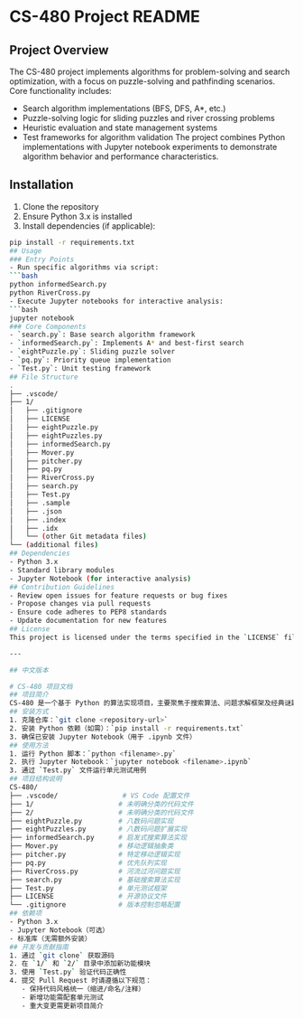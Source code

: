 # CS-480 Project README
## Project Overview
The CS-480 project implements algorithms for problem-solving and search optimization, with a focus on puzzle-solving and pathfinding scenarios. Core functionality includes:
- Search algorithm implementations (BFS, DFS, A*, etc.)
- Puzzle-solving logic for sliding puzzles and river crossing problems
- Heuristic evaluation and state management systems
- Test frameworks for algorithm validation
The project combines Python implementations with Jupyter notebook experiments to demonstrate algorithm behavior and performance characteristics.
## Installation
1. Clone the repository
2. Ensure Python 3.x is installed
3. Install dependencies (if applicable):
```bash
pip install -r requirements.txt
## Usage
### Entry Points
- Run specific algorithms via script:
```bash
python informedSearch.py
python RiverCross.py
- Execute Jupyter notebooks for interactive analysis:
```bash
jupyter notebook
### Core Components
- `search.py`: Base search algorithm framework
- `informedSearch.py`: Implements A* and best-first search
- `eightPuzzle.py`: Sliding puzzle solver
- `pq.py`: Priority queue implementation
- `Test.py`: Unit testing framework
## File Structure
.
├── .vscode/
├── 1/
│   ├── .gitignore
│   ├── LICENSE
│   ├── eightPuzzle.py
│   ├── eightPuzzles.py
│   ├── informedSearch.py
│   ├── Mover.py
│   ├── pitcher.py
│   ├── pq.py
│   ├── RiverCross.py
│   ├── search.py
│   ├── Test.py
│   ├── .sample
│   ├── .json
│   ├── .index
│   ├── .idx
│   └── (other Git metadata files)
└── (additional files)
## Dependencies
- Python 3.x
- Standard library modules
- Jupyter Notebook (for interactive analysis)
## Contribution Guidelines
- Review open issues for feature requests or bug fixes
- Propose changes via pull requests
- Ensure code adheres to PEP8 standards
- Update documentation for new features
## License
This project is licensed under the terms specified in the `LICENSE` file.

---

## 中文版本

# CS-480 项目文档
## 项目简介
CS-480 是一个基于 Python 的算法实现项目，主要聚焦于搜索算法、问题求解框架及经典谜题的实现。项目包含启发式搜索、八数码问题、河流过河问题等核心模块，提供可复用的算法框架与测试用例。
## 安装方式
1. 克隆仓库：`git clone <repository-url>`
2. 安装 Python 依赖（如需）：`pip install -r requirements.txt`
3. 确保已安装 Jupyter Notebook（用于 .ipynb 文件）
## 使用方法
1. 运行 Python 脚本：`python <filename>.py`
2. 执行 Jupyter Notebook：`jupyter notebook <filename>.ipynb`
3. 通过 `Test.py` 文件运行单元测试用例
## 项目结构说明
CS-480/
├── .vscode/                # VS Code 配置文件
├── 1/                     # 未明确分类的代码文件
├── 2/                     # 未明确分类的代码文件
├── eightPuzzle.py         # 八数码问题实现
├── eightPuzzles.py        # 八数码问题扩展实现
├── informedSearch.py      # 启发式搜索算法实现
├── Mover.py               # 移动逻辑抽象类
├── pitcher.py             # 特定移动逻辑实现
├── pq.py                  # 优先队列实现
├── RiverCross.py          # 河流过河问题实现
├── search.py              # 基础搜索算法实现
├── Test.py                # 单元测试框架
├── LICENSE                # 开源协议文件
└── .gitignore             # 版本控制忽略配置
## 依赖项
- Python 3.x
- Jupyter Notebook（可选）
- 标准库（无需额外安装）
## 开发与贡献指南
1. 通过 `git clone` 获取源码
2. 在 `1/` 和 `2/` 目录中添加新功能模块
3. 使用 `Test.py` 验证代码正确性
4. 提交 Pull Request 时请遵循以下规范：
   - 保持代码风格统一（缩进/命名/注释）
   - 新增功能需配套单元测试
   - 重大变更需更新项目简介

